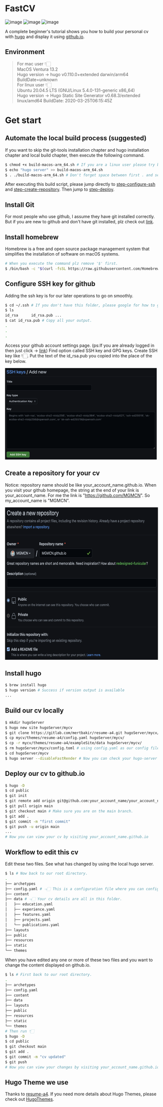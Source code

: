 # FastCV
![image](https://img.shields.io/github/actions/workflow/status/MGMCN/FastCV/actions.yml?logo=github)
![image](https://img.shields.io/github/last-commit/MGMCN/FastCV?logo=github)
![image](https://img.shields.io/github/license/MGMCN/FastCV)

A complete beginner's tutorial shows you how to build your personal cv with [hugo](https://github.com/gohugoio/hugo) and display it using [github.io](https://docs.github.com/en/pages).
## Environment
> For mac user 👇🏻  
> MacOS Ventura 13.2  
> Hugo version -> hugo v0.110.0+extended darwin/arm64 BuildDate=unknown  
> For linux user 👇🏻  
> Ubuntu 20.04.5 LTS (GNU/Linux 5.4.0-131-generic x86_64)  
> Hugo version -> Hugo Static Site Generator v0.68.3/extended linux/amd64 BuildDate: 2020-03-25T06:15:45Z
# Get start
## Automate the local build process (suggested)
If you want to skip the git-tools installation chapter and hugo installation chapter and local build chapter, then execute the following command.
```Bash
$ chmod +x build-macos-arm_64.sh # If you are a linux user please try build-linux-x86_64.sh
$ echo "hugo server" >> build-macos-arm_64.sh
$ . ./build-macos-arm_64.sh # Don't forget space between first . and second .
```
After executing this build script, please jump directly to [step-configure-ssh](#configuressh) and [step-create-repository](#createrepository). Then jump to [step-deploy](#deploy).
## Install Git
For most people who use github, I assume they have git installed correctly. But if you are new to github and don't have git installed, plz check out [link](https://git-scm.com/download/mac).
## Install homebrew
Homebrew is a free and open source package management system that simplifies the installation of software on macOS systems.
```Bash
# When you execute the command plz remove '$' first.
$ /bin/bash -c "$(curl -fsSL https://raw.githubusercontent.com/Homebrew/install/master/install.sh)"
```
## <a name="configuressh">Configure SSH key for github</a>
Adding the ssh key is for our later operations to go on smoothly.
```Bash
$ cd ~/.ssh # If you don't have this folder, please google for how to generate ssh key.
$ ls
id_rsa		id_rsa.pub ...
$ cat id_rsa.pub # Copy all your output.
.
.
.
```
Access your github account settings page. (ps:If you are already logged in then just click -> [link](https://github.com/settings/keys)) Find option called SSH key and GPG keys. Create SSH key like 👇🏻. Put the text of the id_rsa.pub you copied into the place of the key below.  

<img src="./images/add_sshkey.jpg" width = "500" height = "300"/>   

## <a name="createrepository">Create a repository for your cv</a>
Notice: repository name should be like your_account_name.github.io. When you visit your github homepage, the string at the end of your link is your_account_name. For me the link is "https://github.com/MGMCN". So my_account_name is "MGMCN".  

<img src="./images/create_repo.jpg" width = "700" height = "500"/>  

## Install hugo
```Bash
$ brew install hugo
$ hugo version # Success if version output is available
...
```
## Build our cv locally
```Bash
$ mkdir hugoServer
$ hugo new site hugoServer/mycv
$ git clone https://gitlab.com/mertbakir/resume-a4.git hugoServer/mycv/themes/resume-a4
$ cp mycv/themes/resume-a4/config.yaml hugoServer/mycv/
$ cp -r mycv/themes/resume-a4/exampleSite/data hugoServer/mycv/
$ rm hugoServer/mycv/config.toml # using config.yaml as our config file
$ cd hugoServer/mycv
$ hugo server --disableFastRender # Now you can check your hugo-server is working locally by access http://localhost:1313/ .
```
## <a name="deploy">Deploy our cv to github.io</a>
```Bash
$ hugo -D
$ cd public
$ git init
$ git remote add origin git@github.com:your_account_name/your_account_name.github.io.git
$ git pull origin main
$ git checkout main # Make sure you are on the main branch.
$ git add .
$ git commit -m "first commit"
$ git push -u origin main
...
# Now you can view your cv by visiting your_account_name.github.io
```
## Workflow to edit this cv
Edit these two files. See what has changed by using the local hugo server.
```Bash
$ ls # Now back to our root directory.
.
├── archetypes
├── config.yaml # 👈🏻 This is a configuration file where you can configure.
├── content
├── data # 👈🏻 Your cv details are all in this folder.
│   ├── education.yaml 
│   ├── experience.yaml
│   ├── features.yaml
│   ├── projects.yaml
│   └── publications.yaml
├── layouts
├── public
├── resources
├── static
└── themes
```
When you have edited any one or more of these two files and you want to change the content displayed on github.io.
```Bash
$ ls # First back to our root directory. 
.
├── archetypes
├── config.yaml
├── content
├── data
├── layouts
├── public
├── resources
├── static
└── themes
# Then run 👇🏻
$ hugo -D
$ cd public
$ git checkout main
$ git add .
$ git commit -m "cv updated"
$ git push
# Now you can view your changes by visiting your_account_name.github.io
```
## Hugo Theme we use
Thanks to [resume-a4](https://themes.gohugo.io/themes/resume-a4/). If you need more details about Hugo Themes, please check out [HugoThemes](https://themes.gohugo.io/).
